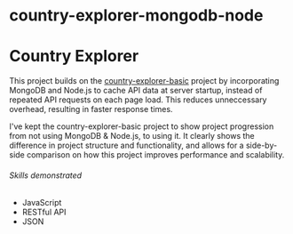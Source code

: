 # country-explorer-mongodb-node

# Country Explorer
This project builds on the [country-explorer-basic](https://github.com/S3RK4L/country-explorer-basic) project by incorporating MongoDB and Node.js to cache API data at server startup, instead of repeated API requests on each page load. This reduces unneccessary overhead, resulting in faster response times.

I've kept the country-explorer-basic project to show project progression from not using MongoDB & Node.js, to using it. It clearly shows the difference in project structure and functionality, and allows for a side-by-side comparison on how this project improves performance and scalability.

###### Skills demonstrated
- JavaScript
- RESTful API
- JSON
